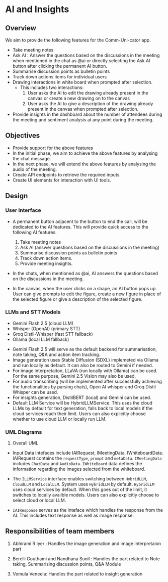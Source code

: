 # AI and Insights

## Overview
We aim to provide the following features for the Comm-Uni-cator app.
- Take meeting notes
- Ask AI : Answer the questions based on the discussions in the meeting when mentioned in the chat as @ai or directly selecting the Ask AI button after clicking the permanent AI button.
- Summarise discussion points as bulletin points
- Track down actions items for individual users
- Drawing interactions in white board when prompted after selection.
    - This includes two interactions:
        1. User asks the AI to edit the drawing already present in the canvas or create a new drawing on to the canvas
        2. User asks the AI to give a description of the drawing already present in the canvas when prompted after selection.
- Provide insights in the dashboard about the number of attendees during the meeting and sentiment analysis at any point during the meeting.

## Objectives
- Provide support for the above features
- In the initial phase, we aim to achieve the above features by analysing the chat message.
- In the next phase, we will extend the above features by analysing the audio of the meeting.
- Create API endpoints to retrieve the required inputs.
- Create UI elements for interaction with UI tools.

## Design

### User Interface
- A permanent button adjacent to the button to end the call, will be dedicated to the AI features. This will provide quick access to the following AI features.
    1. Take meeting notes
    2. Ask AI (answer questions based on the discussions in the meeting)
    3. Summarise discussion points as bulletin points
    4. Track down action items.
    5. Provide meeting insights.

- In the chats, when mentioned as @ai, AI answers the questions based on the discussions in the meeting.

- In the canvas, when the user clicks on a shape, an AI button pops up. User can give prompts to edit the figure, create a new figure in place of the selected figure or give a description of the selected figure.

### LLMs and STT Models
- Gemini Flash 2.5 (cloud LLM)
- Whisper (OpenAI) (primary STT)
- Groq Distil-Whisper (fast STT fallback)
- Ollama (local LLM fallback)

+ Gemini Flash 2.5 will serve as the default backend for summarisation, note taking, Q&A and action item tracking.
+ Image generation uses Stable Diffusion (SDXL) implemeted via Ollama and run locally as default. It can also be routed to Gemini if needed.
+ For image interpretaiton, LLaVA (run locally with Ollama) can be used. For the same purpose, Gemini 2.5 Vision may also be used. 
+ For audio transcribing (will be implemented after successfully achieving the functionalities by parsing chats), Open AI whisper and Groq Distil Whisper can be used. 
+ For insights generation, DistilBERT (local) and Gemini can be used.
+ Default LLM Service will be HybridLLMService. This uses the cloud LLMs by default for text generation, falls back to local models if the cloud services reach their limit. Users can also explicitly choose whether to use cloud LLM or locally run LLM.

### UML Diagrams

1. Overall UML

- Input Data intefaces include IAIRequest, IMeetingData, IWhiteboardData. IAIRequest contains the `requestType`, `prompt` and `metaData`. `IMeetingData` includes `ChatData` and `AudioData`. `IWhiteBoard` data defines the information regarding the images selected from the whiteboard.

- The `ILLMService` interface enables switching between `HybridLLM`, `CloudLLM` and `LocalLLM`. System uses `HybridLLM` by default. `HybridLLM` uses cloud services by default. When this goes out of the limit, it switches to locally availble models. Users can also explicitly choose to select cloud or local LLM.

- `IAIResponse` serves as the inteface which handles the response from the AI. This includes text response as well as image response.


## Responsibilities of team members

1. Abhirami R Iyer : Handles the image generation and image interpretaion part

2. Berelli Gouthami and Nandhana Sunil : Handles the part related to Note taking, Summarising discussion points, Q&A Module

3. Vemula Veneela: Handles the part related to insight generation

